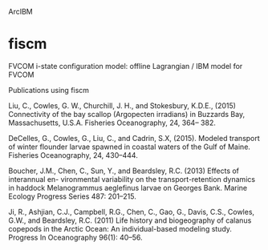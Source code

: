 ArcIBM




fiscm
=====

FVCOM i-state configuration model:   offline Lagrangian / IBM model for FVCOM





Publications using fiscm

Liu, C., Cowles, G. W., Churchill, J. H., and Stokesbury, K.D.E., (2015) Connectivity of the bay scallop (Argopecten irradians) in Buzzards Bay, Massachusetts, U.S.A. Fisheries Oceanography, 24, 364– 382.

DeCelles, G., Cowles, G., Liu, C., and Cadrin, S.X, (2015). Modeled transport of winter flounder larvae spawned in coastal waters of the Gulf of Maine. Fisheries Oceanography, 24, 430–444.

Boucher, J.M., Chen, C., Sun, Y., and Beardsley, R.C. (2013) 
Effects of interannual en- vironmental variability on the transport-retention dynamics 
in haddock Melanogrammus aeglefinus larvae on Georges Bank. 
Marine Ecology Progress Series 487: 201–215.

Ji, R., Ashjian, C.J., Campbell, R.G., Chen, C., Gao, G., Davis, C.S., Cowles, G.W., and Beardsley, R.C. (2011) 
Life history and biogeography of calanus copepods in the Arctic Ocean: An individual-based modeling study. 
Progress In Oceanography 96(1): 40–56.

